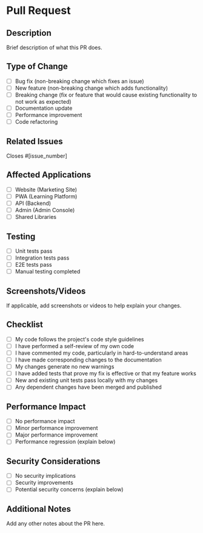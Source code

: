 # Pull Request

## Description
Brief description of what this PR does.

## Type of Change
- [ ] Bug fix (non-breaking change which fixes an issue)
- [ ] New feature (non-breaking change which adds functionality)
- [ ] Breaking change (fix or feature that would cause existing functionality to not work as expected)
- [ ] Documentation update
- [ ] Performance improvement
- [ ] Code refactoring

## Related Issues
Closes #[issue_number]

## Affected Applications
- [ ] Website (Marketing Site)
- [ ] PWA (Learning Platform)
- [ ] API (Backend)
- [ ] Admin (Admin Console)
- [ ] Shared Libraries

## Testing
- [ ] Unit tests pass
- [ ] Integration tests pass
- [ ] E2E tests pass
- [ ] Manual testing completed

## Screenshots/Videos
If applicable, add screenshots or videos to help explain your changes.

## Checklist
- [ ] My code follows the project's code style guidelines
- [ ] I have performed a self-review of my own code
- [ ] I have commented my code, particularly in hard-to-understand areas
- [ ] I have made corresponding changes to the documentation
- [ ] My changes generate no new warnings
- [ ] I have added tests that prove my fix is effective or that my feature works
- [ ] New and existing unit tests pass locally with my changes
- [ ] Any dependent changes have been merged and published

## Performance Impact
- [ ] No performance impact
- [ ] Minor performance improvement
- [ ] Major performance improvement
- [ ] Performance regression (explain below)

## Security Considerations
- [ ] No security implications
- [ ] Security improvements
- [ ] Potential security concerns (explain below)

## Additional Notes
Add any other notes about the PR here.
